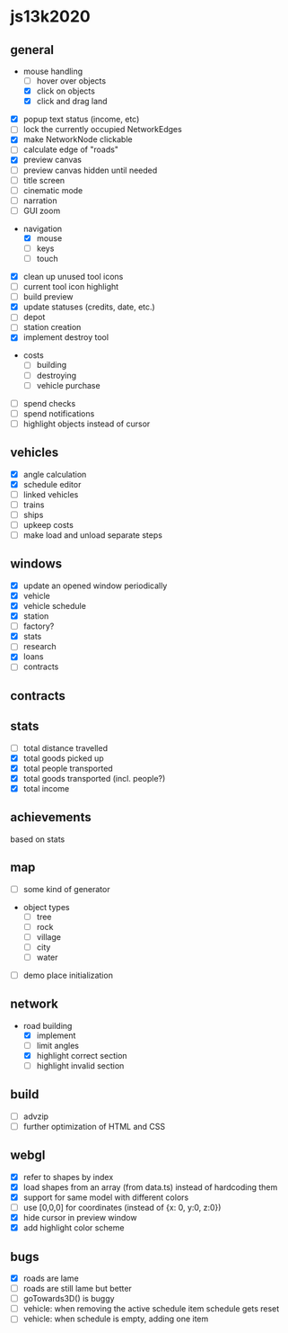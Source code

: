 # js13k2020

## general
- mouse handling
  - [ ] hover over objects
  - [x] click on objects
  - [x] click and drag land
- [x] popup text status (income, etc)
- [ ] lock the currently occupied NetworkEdges
- [x] make NetworkNode clickable
- [ ] calculate edge of "roads"
- [x] preview canvas
- [ ] preview canvas hidden until needed
- [ ] title screen
- [ ] cinematic mode
- [ ] narration
- [ ] GUI zoom
- navigation
  - [x] mouse
  - [ ] keys
  - [ ] touch
- [x] clean up unused tool icons
- [ ] current tool icon highlight
- [ ] build preview
- [x] update statuses (credits, date, etc.)
- [ ] depot
- [ ] station creation
- [x] implement destroy tool
- costs
  - [ ] building
  - [ ] destroying
  - [ ] vehicle purchase
- [ ] spend checks
- [ ] spend notifications
- [ ] highlight objects instead of cursor

## vehicles
- [x] angle calculation
- [x] schedule editor
- [ ] linked vehicles
- [ ] trains
- [ ] ships
- [ ] upkeep costs
- [ ] make load and unload separate steps

## windows
- [x] update an opened window periodically
- [x] vehicle
- [x] vehicle schedule
- [x] station
- [ ] factory?
- [x] stats
- [ ] research
- [x] loans
- [ ] contracts

## contracts

## stats
- [ ] total distance travelled
- [x] total goods picked up
- [x] total people transported
- [x] total goods transported (incl. people?)
- [x] total income

## achievements
based on stats

## map
- [ ] some kind of generator
- object types
  - [ ] tree
  - [ ] rock
  - [ ] village
  - [ ] city
  - [ ] water
- [ ] demo place initialization

## network
- road building
  - [x] implement
  - [ ] limit angles
  - [x] highlight correct section
  - [ ] highlight invalid section

## build
- [ ] advzip
- [ ] further optimization of HTML and CSS

## webgl
- [x] refer to shapes by index
- [x] load shapes from an array (from data.ts) instead of hardcoding them
- [x] support for same model with different colors
- [ ] use [0,0,0] for coordinates (instead of {x: 0, y:0, z:0})
- [x] hide cursor in preview window
- [x] add highlight color scheme

## bugs
- [x] roads are lame
- [ ] roads are still lame but better
- [ ] goTowards3D() is buggy
- [ ] vehicle: when removing the active schedule item schedule gets reset
- [ ] vehicle: when schedule is empty, adding one item
